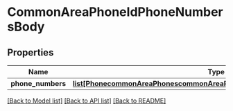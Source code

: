 # CommonAreaPhoneIdPhoneNumbersBody

## Properties
Name | Type | Description | Notes
------------ | ------------- | ------------- | -------------
**phone_numbers** | [**list[PhonecommonAreaPhonescommonAreaPhoneIdphoneNumbersPhoneNumbers]**](PhonecommonAreaPhonescommonAreaPhoneIdphoneNumbersPhoneNumbers.md) |  | 

[[Back to Model list]](../README.md#documentation-for-models) [[Back to API list]](../README.md#documentation-for-api-endpoints) [[Back to README]](../README.md)

